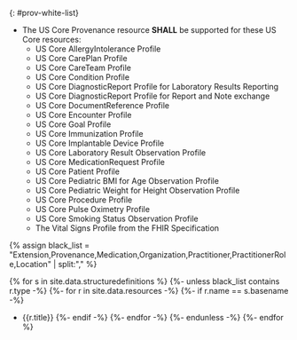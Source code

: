 
{: #prov-white-list}
- The US Core Provenance resource **SHALL** be supported for these US Core resources:
   - US Core AllergyIntolerance Profile
   - US Core CarePlan Profile
   - US Core CareTeam Profile
   - US Core Condition Profile
   - US Core DiagnosticReport Profile for Laboratory Results Reporting
   - US Core DiagnosticReport Profile for Report and Note exchange
   - US Core DocumentReference Profile
   - US Core Encounter Profile
   - US Core Goal Profile
   - US Core Immunization Profile
   - US Core Implantable Device Profile
   - US Core Laboratory Result Observation Profile
   - US Core MedicationRequest Profile
   - US Core Patient Profile
   - US Core Pediatric BMI for Age Observation Profile
   - US Core Pediatric Weight  for Height Observation Profile
   - US Core Procedure Profile
   - US Core Pulse Oximetry Profile
   - US Core Smoking Status Observation Profile
   - The Vital Signs Profile from the FHIR Specification

{% assign black_list = "Extension,Provenance,Medication,Organization,Practitioner,PractitionerRole,Location" | split:"," %}

{% for s in site.data.structuredefinitions %}
  {%- unless black_list contains r.type -%}
    {%- for r in site.data.resources -%}
      {%- if r.name == s.basename -%}
- {{r.title}}
      {%- endif -%}
    {%- endfor -%}
  {%- endunless -%}
{%- endfor %}

